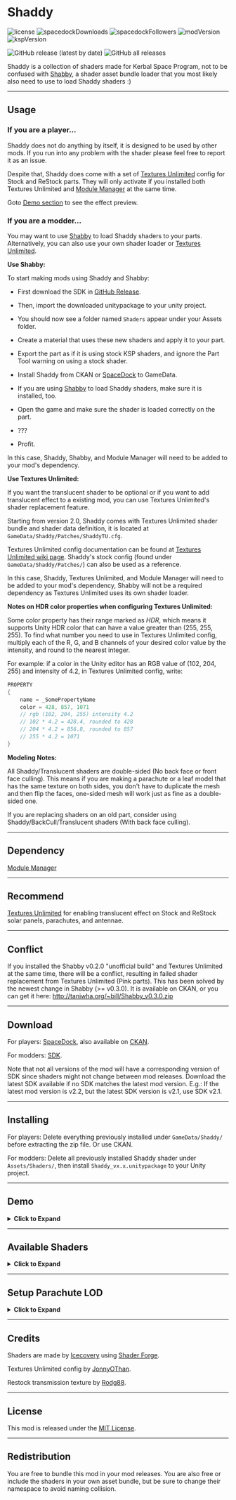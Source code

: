 # Shaddy

![license](https://img.shields.io/github/license/Icecovery/Shaddy?style=for-the-badge)
![spacedockDownloads](http://img.shields.io/badge/dynamic/json?style=for-the-badge&?color=66adff&label=downloads&query=%24.downloads&suffix=+&url=https%3A%2F%2Fspacedock.info%2Fapi%2Fmod%2F3064)
![spacedockFollowers](http://img.shields.io/badge/dynamic/json?style=for-the-badge&?color=1ec92a&label=followers&query=%24.followers&suffix=+&url=https%3A%2F%2Fspacedock.info%2Fapi%2Fmod%2F3064)
![modVersion](https://img.shields.io/badge/dynamic/json?style=for-the-badge&?color=f2b02c&label=latest%20version&query=versions%5B%3A1%5D.friendly_version&url=https%3A%2F%2Fspacedock.info%2Fapi%2Fmod%2F3064)
![kspVersion](https://img.shields.io/badge/dynamic/json?style=for-the-badge&?color=c44221&label=Build%20for&prefix=KSP%20&query=versions%5B%3A1%5D.game_version&url=https%3A%2F%2Fspacedock.info%2Fapi%2Fmod%2F3064)

![GitHub release (latest by date)](https://img.shields.io/github/v/release/Icecovery/Shaddy?color=%23512BD4&label=Latest%20SDK%20version&logo=unity&style=for-the-badge)
![GitHub all releases](https://img.shields.io/github/downloads/Icecovery/Shaddy/total?color=%23512BD4&label=SDK%20Downloads&style=for-the-badge)

Shaddy is a collection of shaders made for Kerbal Space Program, not to be confused with [Shabby](https://github.com/taniwha/Shabby), a shader asset bundle loader that you most likely also need to use to load Shaddy shaders :)

---

## Usage

### If you are a player...

Shaddy does not do anything by itself, it is designed to be used by other mods. If you run into any problem with the shader please feel free to report it as an issue.

Despite that, Shaddy does come with a set of [Textures Unlimited](https://forum.kerbalspaceprogram.com/index.php?/topic/167450-*) config for Stock and ReStock parts. They will only activate if you installed both Textures Unlimited and [Module Manager](https://forum.kerbalspaceprogram.com/index.php?/topic/50533-*) at the same time.

Goto [Demo section](#demo) to see the effect preview.

### If you are a modder...

You may want to use [Shabby](https://github.com/taniwha/Shabby) to load Shaddy shaders to your parts. Alternatively, you can also use your own shader loader or [Textures Unlimited](https://forum.kerbalspaceprogram.com/index.php?/topic/167450-*).

**Use Shabby:**

To start making mods using Shaddy and Shabby:

* First download the SDK in [GitHub Release](https://github.com/Icecovery/Shaddy/releases).

* Then, import the downloaded unitypackage to your unity project. 

* You should now see a folder named `Shaders` appear under your Assets folder.

* Create a material that uses these new shaders and apply it to your part.

* Export the part as if it is using stock KSP shaders, and ignore the Part Tool warning on using a stock shader.

* Install Shaddy from CKAN or [SpaceDock](https://spacedock.info/mod/3064/Shaddy) to GameData.

* If you are using [Shabby](https://github.com/taniwha/Shabby) to load Shaddy shaders, make sure it is installed, too.

* Open the game and make sure the shader is loaded correctly on the part.

* ???

* Profit.

In this case, Shaddy, Shabby, and Module Manager will need to be added to your mod's dependency.

**Use Textures Unlimited:**

If you want the translucent shader to be optional or if you want to add translucent effect to a existing mod, you can use Textures Unlimited's shader replacement feature. 

Starting from version 2.0, Shaddy comes with Textures Unlimited shader bundle and shader data definition, it is located at `GameData/Shaddy/Patches/ShaddyTU.cfg`.

Textures Unlimited config documentation can be found at [Textures Unlimited wiki page](https://github.com/shadowmage45/TexturesUnlimited/wiki/Config-Documentation). Shaddy's stock config (found under `GameData/Shaddy/Patches/`) can also be used as a reference.

In this case, Shaddy, Textures Unlimited, and Module Manager will need to be added to your mod's dependency, Shabby will not be a required dependency as Textures Unlimited uses its own shader loader.

**Notes on HDR color properties when configuring Textures Unlimited:**

Some color property has their range marked as *HDR*, which means it supports Unity HDR color that can have a value greater than (255, 255, 255). To find what number you need to use in Textures Unlimited config, multiply each of the R, G, and B channels of your desired color value by the intensity, and round to the nearest integer.

For example: if a color in the Unity editor has an RGB value of (102, 204, 255) and intensity of 4.2, in Textures Unlimited config, write: 

```cs
PROPERTY
{
	name = _SomePropertyName
	color = 428, 857, 1071 
	// rgb (102, 204, 255) intensity 4.2
	// 102 * 4.2 = 428.4, rounded to 428
	// 204 * 4.2 = 856.8, rounded to 857
	// 255 * 4.2 = 1071
}
```

**Modeling Notes:**

All Shaddy/Translucent shaders are double-sided (No back face or front face culling). This means if you are making a parachute or a leaf model that has the same texture on both sides, you don't have to duplicate the mesh and then flip the faces, one-sided mesh will work just as fine as a double-sided one.

If you are replacing shaders on an old part, consider using Shaddy/BackCull/Translucent shaders (With back face culling).

---

## Dependency

[Module Manager](https://forum.kerbalspaceprogram.com/index.php?/topic/50533-*)

---

## Recommend

[Textures Unlimited](https://forum.kerbalspaceprogram.com/index.php?/topic/167450-*) for enabling translucent effect on Stock and ReStock solar panels, parachutes, and antennae.

---

## Conflict

If you installed the Shabby v0.2.0 "unofficial build" and Textures Unlimited at the same time, there will be a conflict, resulting in failed shader replacement from Textures Unlimited (Pink parts). This has been solved by the newest change in Shabby (>= v0.3.0). It is available on CKAN, or you can get it here: http://taniwha.org/~bill/Shabby_v0.3.0.zip

---

## Download

For players: [SpaceDock](https://spacedock.info/mod/3064/Shaddy), also available on [CKAN](https://github.com/KSP-CKAN/CKAN).

For modders: [SDK](https://github.com/Icecovery/Shaddy/releases). 

Note that not all versions of the mod will have a corresponding version of SDK since shaders might not change between mod releases. Download the latest SDK available if no SDK matches the latest mod version. E.g.: If the latest mod version is v2.2, but the latest SDK version is v2.1, use SDK v2.1.

---

## Installing

For players: Delete everything previously installed under `GameData/Shaddy/` before extracting the zip file. Or use CKAN.

For modders: Delete all previously installed Shaddy shader under `Assets/Shaders/`, then install `Shaddy_vx.x.unitypackage` to your Unity project.

---

## Demo

<details>
<summary><b>Click to Expand</b></summary>

[Shaddy/Translucent](#shaddytranslucent) shader compared  with KSP/Diffuse shader on a stock parachute

![](Media/StockChuteCompare.png)

Parachute LOD effect, see [Setup Parachute LOD](#setup-parachute-lod) section on how to set it up.

![](Media/RopeLOD.gif)

[Shaddy/Translucent Cutoff (Mapped) (Bumped)](#shaddytranslucent-cutoff-mapped-bumped) shader compared  with KSP/Alpha/Cutoff (Bumped) on a leaf

Front

![](Media/Leaf-Front.png)

Back

![](Media/Leaf-Back.png)

[Shaddy/Translucent Specular](#shaddytranslucent-specular) shader compared with KSP/Specular on the stock large solar panel

Front

![](Media/StockSolarCompare-Front.png)

Back

![](Media/StockSolarCompare-Back.png)

[Shaddy/Translucent Specular](#shaddytranslucent-specular) shader's look when interacting with light

![](Media/StockSolarLight.gif)


[Shaddy/Translucent Specular (Mapped)](#shaddytranslucent-specular-mapped) shader on a plane that vaguely represents the solar panels on the ISS

Front

![](Media/ISSSolar-Front.png)

Back

![](Media/ISSSolar-Back.png)

[Shaddy/Translucent Specular (Spec Mapped) (Bumped)](#shaddytranslucent-specular-spec-mapped-bumped) shader on Restock solar panels, now with transmission texture by [Rodg88](https://github.com/Rodg88)

![](Media/RestockSolar.png)

[Shaddy/Translucent](#shaddytranslucent) shader vs stock diffuse shader on stock Communotron 88-88 antenna

Top: Stock shader

Bottom: Shaddy shader

![](Media/88-88Compare.png)

</details>

---

## Available Shaders

<details>
<summary><b>Click to Expand</b></summary>

### Manifest

| Name                                                                                                  | Render Queue |
|-------------------------------------------------------------------------------------------------------|:------------:|
| [Translucent](#shaddytranslucent)                                                                     | 2000         |
| [Translucent (Bumped)](#shaddytranslucent-bumped)                                                     | 2000         |
| [Translucent (Mapped)](#shaddytranslucent-mapped)                                                     | 2000         |
| [Translucent (Mapped) (Bumped)](#shaddytranslucent-mapped-bumped)                                     | 2000         |
| [Translucent Specular](#shaddytranslucent-specular)                                                   | 2000         |
| [Translucent Specular (Bumped)](#shaddytranslucent-specular-bumped)                                   | 2000         |
| [Translucent Specular (Mapped)](#shaddytranslucent-specular-mapped)                                   | 2000         |
| [Translucent Specular (Mapped) (Bumped)](#shaddytranslucent-cutoff-mapped-bumped)                     | 2000         |
| [Translucent Specular (All Mapped) (Bumped)](#shaddytranslucent-specular-all-mapped-bumped)           | 2000         |
| [Translucent Specular (Spec Mapped) (Bumped)](#shaddytranslucent-specular-spec-mapped-bumped)         | 2000         |
| [Translucent Cutoff](#shaddytranslucent-cutoff)                                                       | 2450         |
| [Translucent Cutoff (Bumped)](#shaddytranslucent-cutoff-bumped)                                       | 2450         |
| [Translucent Cutoff (Mapped)](#shaddytranslucent-cutoff-mapped)                                       | 2450         |
| [Translucent Cutoff (Mapped) (Bumped)](#shaddytranslucent-cutoff-mapped-bumped)                       | 2450         |
| [Translucent (Monocolor)](#shaddytranslucent-monocolor)                                               | 2000         |
| [Translucent (Monocolor) (Clip Out)](#shaddytranslucent-monocolor-clip-out)                           | 2450         |
| [Translucent (Monocolor) (Fade In)](#shaddytranslucent-monocolor-fade-in)                             | 3000         |
| [BackCull/Translucent](#shaddytranslucent)                                                            | 2000         |
| [BackCull/Translucent (Bumped)](#shaddytranslucent-bumped)                                            | 2000         |
| [BackCull/Translucent (Mapped)](#shaddytranslucent-mapped)                                            | 2000         |
| [BackCull/Translucent (Mapped) (Bumped)](#shaddytranslucent-mapped-bumped)                            | 2000         |
| [BackCull/Translucent Specular](#shaddytranslucent-specular)                                          | 2000         |
| [BackCull/Translucent Specular (Bumped)](#shaddytranslucent-specular-bumped)                          | 2000         |
| [BackCull/Translucent Specular (Mapped)](#shaddytranslucent-specular-mapped)                          | 2000         |
| [BackCull/Translucent Specular (Mapped) (Bumped)](#shaddytranslucent-cutoff-mapped-bumped)            | 2000         |
| [BackCull/Translucent Specular (All Mapped) (Bumped)](#shaddytranslucent-specular-all-mapped-bumped)  | 2000         |
| [BackCull/Translucent Specular (Spec Mapped) (Bumped)](#shaddytranslucent-specular-spec-mapped-bumped)| 2000         |
| [BackCull/Translucent (Monocolor)](#shaddytranslucent-monocolor)                                      | 2000         |

**NOTE:** Replacement for KSP/Bumped Specular (Mapped) is [Translucent Specular (All Mapped) (Bumped)](#shaddytranslucent-specular-all-mapped-bumped) or [Translucent Specular (Spec Mapped) (Bumped)](#shaddytranslucent-specular-spec-mapped-bumped), **Not** [Translucent Specular (Mapped)](#shaddytranslucent-specular-mapped)

### Shader Property Descriptions

These are the descriptions for some properties that are commonly found in all Shaddy shaders, but do note that **Not All shaders have these properties**. Which shader contains what properties can be found in their own section. 

| Property             | Type    | Description |
|----------------------|---------|-------------|
| `_Color`             | Color   | The base color of a one-colored object |
| `_MainTex`           | Texture | Base color / albedo / diffuse map of the object |
| `_BumpMap`           | Texture | Normal / bump map of the object |
| `_SpecColor`         | Color   | The color of the specular highlight. Works in the same way as in KSP/Specular |
| `_Shininess`         | Float   | Controls how shiny the specular highlight is. Works in the same way as in KSP/Specular |
| `_TransmissionColor` | Color   | Controls the color of the surface when the light source is behind the surface |
| `_TransmissionMap`   | Texture | Per-pixel transmission color map |
| `_TransmissionPower` | Float   | Value multiplier of the transmission map |
| `_AmbientBase`       | Float   | Controls how much the ambient light affect the surface color |

### Shaddy/Translucent

Most basic translucent shader.

| Property             | Type    | Range    | Note |
|----------------------|---------|----------|------|
| `_MainTex`           | Texture |          |      |
| `_TransmissionColor` | Color   | HDR      |      |
| `_AmbientBase`       | Float   | 0 - 1    |      |

This shader has a back face culling version.

### Shaddy/Translucent (Bumped)

Shaddy/Translucent but with normal map support

| Property             | Type    | Range    | Note |
|----------------------|---------|----------|------|
| `_MainTex`           | Texture |          |      |
| `_BumpMap`           | Texture |          |      |
| `_TransmissionColor` | Color   | HDR      |      |
| `_AmbientBase`       | Float   | 0 - 1    |      |

This shader has a back face culling version.

### Shaddy/Translucent (Mapped)

Shaddy/Translucent but uses per-pixel transmission value

| Property             | Type    | Range    | Note |
|----------------------|---------|----------|------|
| `_MainTex`           | Texture |          |      |
| `_TransmissionMap`   | Texture |          |      |
| `_TransmissionPower` | Float   |          |      |
| `_AmbientBase`       | Float   | 0 - 1    |      |

This shader has a back face culling version.

### Shaddy/Translucent (Mapped) (Bumped)

Shaddy/Translucent (Bumped) but uses per-pixel transmission value

| Property             | Type    | Range    | Note |
|----------------------|---------|----------|----- |
| `_MainTex`           | Texture |          |      |
| `_BumpMap`           | Texture |          |      |
| `_TransmissionMap`   | Texture |          |      |
| `_TransmissionPower` | Float   |          |      |
| `_AmbientBase`       | Float   | 0 - 1    |      |

This shader has a back face culling version.

### Shaddy/Translucent Specular

KSP/Specular but translucent

| Property             | Type    | Range    | Note |
|----------------------|---------|----------|------|
| `_MainTex`           | Texture |          | Alpha channel controls glossiness, same as KSP/Specular |
| `_SpecColor`         | Color   |          |      |
| `_Shininess`         | Float   | 0.03 - 1 |      |
| `_TransmissionColor` | Color   | HDR      |      |
| `_AmbientBase`       | Float   | 0 - 1    |      |

This shader has a back face culling version.

### Shaddy/Translucent Specular (Bumped)

KSP/Bumped Specular but translucent

| Property             | Type    | Range    | Note |
|----------------------|---------|----------|------|
| `_MainTex`           | Texture |          | Alpha channel controls glossiness, same as KSP/Specular |
| `_SpecColor`         | Color   |          |      |
| `_Shininess`         | Float   | 0.03 - 1 |      |
| `_BumpMap`           | Texture |          |      |
| `_TransmissionColor` | Color   | HDR      |      |
| `_AmbientBase`       | Float   | 0 - 1    |      |

This shader has a back face culling version.

### Shaddy/Translucent Specular (Mapped)

KSP/Specular but uses per-pixel transmission value

| Property             | Type    | Range    | Note |
|----------------------|---------|----------|------|
| `_MainTex`           | Texture |          | Alpha channel controls glossiness, same as KSP/Specular |
| `_SpecColor`         | Color   |          |      |
| `_Shininess`         | Float   | 0.03 - 1 |      |
| `_TransmissionMap`   | Texture |          |      |
| `_TransmissionPower` | Float   |          |      |
| `_AmbientBase`       | Float   | 0 - 1    |      |

This shader has a back face culling version.

### Shaddy/Translucent Specular (Mapped) (Bumped)

KSP/Bumped Specular but uses per-pixel transmission value

| Property             | Type    | Range    | Note |
|----------------------|---------|----------|----- |
| `_MainTex`           | Texture |          | Alpha channel controls glossiness, same as KSP/Specular |
| `_SpecColor`         | Color   |          |      |
| `_Shininess`         | Float   | 0.03 - 1 |      |
| `_BumpMap`           | Texture |          |      |
| `_TransmissionMap`   | Texture |          |      |
| `_TransmissionPower` | Float   |          |      |
| `_AmbientBase`       | Float   | 0 - 1    |      |

This shader has a back face culling version.

### Shaddy/Translucent Specular (All Mapped) (Bumped)

Drop-in replacement of KSP/Bumped Specular (Mapped), per-pixel transmission value via the transmission map

| Property             | Type    | Range    | Note |
|----------------------|---------|----------|----- |
| `_MainTex`           | Texture |          |      |
| `_SpecMap`           | Texture |          |      |
| `_SpecTint`          | Color   | 0 - 0.1  |      |
| `_Shininess`         | Float   | 0.03 - 1 |      |
| `_BumpMap`           | Texture |          |      |
| `_TransmissionMap`   | Texture |          |      |
| `_TransmissionPower` | Float   |          |      |
| `_AmbientBase`       | Float   | 0 - 1    |      |

This shader has a back face culling version.

### Shaddy/Translucent Specular (Spec Mapped) (Bumped)

Drop-in replacement of KSP/Bumped Specular (Mapped), single HDR transmission color value

| Property             | Type    | Range    | Note |
|----------------------|---------|----------|----- |
| `_MainTex`           | Texture |          |      |
| `_SpecMap`           | Texture |          |      |
| `_SpecTint`          | Color   | 0 - 0.1  |      |
| `_Shininess`         | Float   | 0.03 - 1 |      |
| `_BumpMap`           | Texture |          |      |
| `_TransmissionColor` | Color   | HDR      |      |
| `_AmbientBase`       | Float   | 0 - 1    |      |

This shader has a back face culling version.

### Shaddy/Translucent Cutoff

Shaddy/Translucent with alpha clipping

| Property             | Type    | Range    | Note |
|----------------------|---------|----------|------|
| `_MainTex`           | Texture |          | Alpha channel is used for opacity clipping |
| `_TransmissionColor` | Color   | HDR      |      |
| `_AmbientBase`       | Float   | 0 - 1    |      |

### Shaddy/Translucent Cutoff (Bumped)

Shaddy/Translucent (Bumped) with alpha clipping

| Property             | Type    | Range    | Note |
|----------------------|---------|----------|------|
| `_MainTex`           | Texture |          | Alpha channel is used for opacity clipping |
| `_BumpMap`           | Texture |          |      |
| `_TransmissionColor` | Color   | HDR      |      |
| `_AmbientBase`       | Float   | 0 - 1    |      |

### Shaddy/Translucent Cutoff (Mapped)

Shaddy/Translucent (Mapped) with alpha clipping

| Property             | Type    | Range    | Note |
|----------------------|---------|----------|------|
| `_MainTex`           | Texture |          | Alpha channel is used for opacity clipping |
| `_TransmissionMap`   | Texture |          |      |
| `_TransmissionPower` | Float   |          |      |
| `_AmbientBase`       | Float   | 0 - 1    |      |

### Shaddy/Translucent Cutoff (Mapped) (Bumped)

Shaddy/Translucent (Mapped) (Bumped) with alpha clipping

| Property             | Type    | Range    | Note |
|----------------------|---------|----------|----- |
| `_MainTex`           | Texture |          | Alpha channel is used for opacity clipping |
| `_BumpMap`           | Texture |          |      |
| `_TransmissionMap`   | Texture |          |      |
| `_TransmissionPower` | Float   |          |      |
| `_AmbientBase`       | Float   | 0 - 1    |      |

### Shaddy/Translucent (Monocolor)

One-colored version of Shaddy/Translucent

| Property             | Type    | Range    | Note |
|----------------------|---------|----------|------|
| `_Color`             | Color   |          |      |
| `_TransmissionColor` | Color   | HDR      |      |
| `_AmbientBase`       | Float   | 0 - 1    |      |

This shader has a back face culling version.

### Shaddy/Translucent (Monocolor) (Clip Out)

Shaddy/Translucent (Monocolor) but will clip out after some distance, useful when combined with Shaddy/Translucent (Monocolor) (Fade In) to create parachute rope LOD effect

| Property             | Type    | Range    | Note |
|----------------------|---------|----------|------|
| `_Color`             | Color   |          |      |
| `_TransmissionColor` | Color   | HDR      |      |
| `_AmbientBase`       | Float   | 0 - 1    |      |
| `_ClipOutDistance`   | Float   |          | Object will clip out after this distance |

### Shaddy/Translucent (Monocolor) (Fade In)

Shaddy/Translucent (Monocolor) but will fade in after some distance, useful when combined with Shaddy/Translucent (Monocolor) (Clip Out) to create parachute rope LOD effect

| Property             | Type    | Range    | Note |
|----------------------|---------|----------|------|
| `_Color`             | Color   |          | The color of the fresnel effect |
| `_TransmissionColor` | Color   | HDR      |      |
| `_AmbientBase`       | Float   | 0 - 1    |      |
| `_FresnelPower`      | Float   |          | Controls the power of the fresnel effect |
| `_Opacity`           | Float   |          | Controls the opacity of the fresnel effect |
|`_FadeInStartDistance`| Float   |          | Object will start to fade in at this distance |
| `_FadeInEndDistance` | Float   |          | Object will be completely faded in at this distance|

</details>

---

## Setup Parachute LOD

<details>
<summary><b>Click to Expand</b></summary>

In this example, the Canopy is using [Translucent (Bumped)](#shaddytranslucent-bumped), Rope is using [Translucent (Monocolor) (Clip Out)](#shaddytranslucent-monocolor-clip-out), Rope (low poly) is using [Translucent (Monocolor) (Fade In)](#shaddytranslucent-monocolor-fade-in), and Rope Core is using [Translucent (Monocolor)](#shaddytranslucent-monocolor).

Canopy

![](Media/ChuteHierarchy-Canopy.png)

Rope

![](Media/ChuteHierarchy-Rope.png)

Rope Low Poly

![](Media/ChuteHierarchy-RopeLowPoly.png)

Rope Core

![](Media/ChuteHierarchy-RopeCore.png)

Basic hierarchy setup

![](Media/ChuteHierarchy.gif)

The Rope low poly model looks like this, `Cast Shadows` should be set to `Off` in the Mesh Renderer.

![](Media/ChuteHierarchy-RopeLowPoly-Wireframe.png)

</details>

---

## Credits

Shaders are made by [Icecovery](https://github.com/Icecovery) using [Shader Forge](https://github.com/FreyaHolmer/ShaderForge).

Textures Unlimited config by [JonnyOThan](https://github.com/JonnyOThan).

Restock transmission texture by [Rodg88](https://github.com/Rodg88).

---

## License

This mod is released under the [MIT License](https://github.com/Icecovery/Shaddy/blob/master/LICENSE).

---

## Redistribution

You are free to bundle this mod in your mod releases. You are also free or include the shaders in your own asset bundle, but be sure to change their namespace to avoid naming collision.